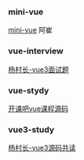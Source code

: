 ### mini-vue
[mini-vue](https://github.com/cuixiaorui/mini-vue)
阿崔

### vue-interview
[杨村长-vue3面试题](https://github.com/57code/vue-interview)

### vue-stydy
[开课吧vue课程源码](https://github.com/57code/vue-study)

### vue3-study
[杨村长-vue3源码共读](https://github.com/57code/vue3-study)